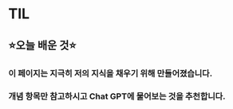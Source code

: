 # TIL

## ⭐오늘 배운 것⭐

### 이 페이지는 지극히 저의 지식을 채우기 위해 만들어졌습니다.

### 개념 항목만 참고하시고 Chat GPT에 물어보는 것을 추천합니다.
